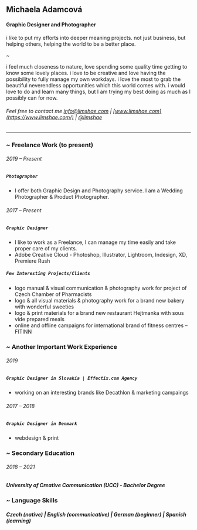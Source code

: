 ## Michaela Adamcová
#### Graphic Designer and Photographer

i like to put my efforts into deeper meaning projects. not just business, but helping others, helping the world to be a better place.

~

i feel much closeness to nature, love spending some quality time getting to know some lovely places. i love to be creative and love having the possibility to fully manage my own workdays. i love the most to grab the beautiful neverendless opportunities which this world comes with. i would love to do and learn many things, but I am trying my best doing as much as I possibly can for now.
###### Feel free to contact me info@limshae.com | [www.limshae.com](https://www.limshae.com/) | [@limshae](https://www.instagram.com/limshae/)

----

### ~ Freelance Work (to present)

###### 2019 – Present
##### `Photographer`
- I offer both Graphic Design and Photography service. I am a Wedding Photographer & Product Photographer.

###### 2017 – Present
##### `Graphic Designer`
- I like to work as a Freelance, I can manage my time easily and take proper care of my clients.
- Adobe Creative Cloud - Photoshop, Illustrator, Lightroom, Indesign, XD, Premiere Rush

##### `Few Interesting Projects/Clients`
- logo manual & visual communication & photography work for project of Czech Chamber of Pharmacists
- logo & all visual materials & photography work for a brand new bakery with wonderful sweeties
- logo & print materials for a brand new restaurant Hejtmanka with sous vide prepared meals
- online and offline campaigns for international brand of fitness centres – FITINN

### ~ Another Important Work Experience

###### 2019
##### `Graphic Designer in Slovakia | Effectix.com Agency`
- working on an interesting brands like Decathlon & marketing campaings

###### 2017 – 2018
##### `Graphic Designer in Denmark`
- webdesign &  print

### ~ Secondary Education
###### 2018 – 2021
##### University of Creative Communication (UCC) - Bachelor Degree

### ~ Language Skills
##### Czech (native) | English (communicative) | German (beginner) | Spanish (learning)
